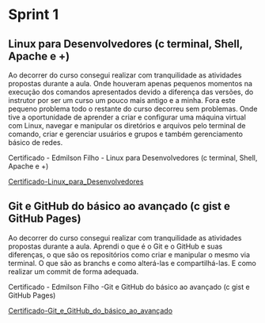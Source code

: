 # Sprint 1

## Linux para Desenvolvedores (c terminal, Shell, Apache e +)
Ao decorrer do curso consegui realizar com tranquilidade as atividades propostas durante a aula. Onde houveram apenas pequenos momentos na execução dos comandos apresentados devido a diferença das versões, do instrutor por ser um curso um pouco mais antigo e a minha. Fora este pequeno problema todo o restante do curso decorreu sem problemas. Onde tive a oportunidade de aprender a criar e configurar uma máquina virtual com Linux, navegar e manipular os diretórios e arquivos pelo terminal de comando, criar e gerenciar usuários e grupos e também gerenciamento básico de redes.
&nbsp;

Certificado - Edmilson Filho - Linux para Desenvolvedores (c terminal, Shell, Apache e +)
&nbsp;

[Certificado-Linux_para_Desenvolvedores](https://github.com/edmilsonpmfilho/ProgramaBolsaCompass/blob/main/Sprint1/Certificados/Certificado%20-%20Edmilson%20Filho%20-%20Linux%20para%20Desenvolvedores%20(c%20terminal%2C%20Shell%2C%20Apache%20e%20%2B).jpg)

## Git e GitHub do básico ao avançado (c gist e GitHub Pages)
Ao decorrer do curso consegui realizar com tranquilidade as atividades propostas durante a aula. Aprendi o que é o Git e o GitHub e suas diferenças, o que são os repositórios como criar e manipular o mesmo via terminal. O que são as branchs e como alterá-las e compartilhá-las. E como realizar um commit de forma adequada.
&nbsp;

Certificado - Edmilson Filho -Git e GitHub do básico ao avançado (c gist e GitHub Pages)
&nbsp;

[Certificado-Git_e_GitHub_do_básico_ao_avançado](https://github.com/edmilsonpmfilho/ProgramaBolsaCompass/blob/main/Sprint1/Certificados/Certificado%20-%20Edmilson%20Filho%20-Git%20e%20GitHub%20do%20básico%20ao%20avançado%20(c%20gist%20e%20GitHub%20Pages).jpg)